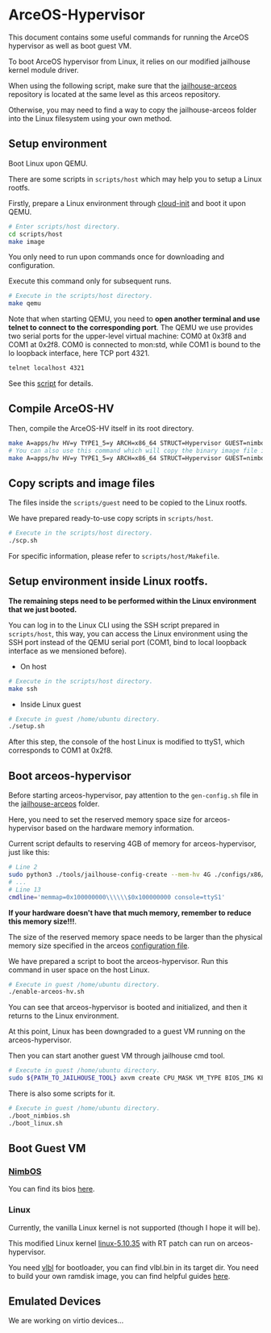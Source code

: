 # ArceOS-Hypervisor

This document contains some useful commands for running the ArceOS hypervisor as well as boot guest VM.

To boot ArceOS hypervisor from Linux, it relies on our modified jailhouse kernel module driver. 

When using the following script, make sure that the [jailhouse-arceos](https://github.com/arceos-hypervisor/jailhouse-arceos) repository is located at the same level as this arceos repository.

Otherwise, you may need to find a way to copy the jailhouse-arceos folder into the Linux filesystem using your own method.

## Setup environment 

Boot Linux upon QEMU.

There are some scripts in `scripts/host` which may help you to setup a Linux rootfs.

Firstly, prepare a Linux environment through [cloud-init](https://cloud-init.io/) and boot it upon QEMU.

```bash
# Enter scripts/host directory. 
cd scripts/host
make image
```
You only need to run upon commands once for downloading and configuration.

Execute this command only for subsequent runs.
```bash
# Execute in the scripts/host directory. 
make qemu
```

Note that when starting QEMU, you need to **open another terminal and use telnet to connect to the corresponding port**. The QEMU we use provides two serial ports for the upper-level virtual machine: COM0 at 0x3f8 and COM1 at 0x2f8. COM0 is connected to mon:std, while COM1 is bound to the lo loopback interface, here TCP port 4321.

```bash
telnet localhost 4321
```

See this [script](scripts/host/Makefile) for details.

## Compile ArceOS-HV

Then, compile the ArceOS-HV itself in its root directory.

```bash
make A=apps/hv HV=y TYPE1_5=y ARCH=x86_64 STRUCT=Hypervisor GUEST=nimbos LOG=debug SMP=2 build
# You can also use this command which will copy the binary image file into Linux rootfs automatically.
make A=apps/hv HV=y TYPE1_5=y ARCH=x86_64 STRUCT=Hypervisor GUEST=nimbos LOG=debug SMP=2 scp_linux
```

## Copy scripts and image files

The files inside the `scripts/guest` need to be copied to the Linux rootfs.

We have prepared ready-to-use copy scripts in `scripts/host`. 

```bash
# Execute in the scripts/host directory. 
./scp.sh
```
For specific information, please refer to `scripts/host/Makefile`.

## Setup environment inside Linux rootfs.

**The remaining steps need to be performed within the Linux environment that we just booted.**

You can log in to the Linux CLI using the SSH script prepared in `scripts/host`, this way, you can access the Linux environment using the SSH port instead of the QEMU serial port (COM1, bind to local loopback interface as we mensioned before).

* On host

```bash
# Execute in the scripts/host directory. 
make ssh
```

* Inside Linux guest

```bash
# Execute in guest /home/ubuntu directory.
./setup.sh
```

After this step, the console of the host Linux is modified to ttyS1, which corresponds to COM1 at 0x2f8.

## Boot arceos-hypervisor

Before starting arceos-hypervisor, pay attention to the `gen-config.sh` file in the [jailhouse-arceos](https://github.com/arceos-hypervisor/jailhouse-arceos) folder. 

Here, you need to set the reserved memory space size for arceos-hypervisor based on the hardware memory information.

Current script defaults to reserving 4GB of memory for arceos-hypervisor, just like this:
```bash
# Line 2
sudo python3 ./tools/jailhouse-config-create --mem-hv 4G ./configs/x86/qemu-arceos.c
# ...
# Line 13
cmdline='memmap=0x100000000\\\\\\$0x100000000 console=ttyS1'
```
**If your hardware doesn't have that much memory, remember to reduce this memory size!!!**.

The size of the reserved memory space needs to be larger than the physical memory size specified in the arceos [configuration file](modules/axconfig/src/platform/pc-x86-hv-type15.toml).


We have prepared a script to boot the arceos-hypervisor. Run this command in user space on the host Linux.

```bash
# Execute in guest /home/ubuntu directory.
./enable-arceos-hv.sh
```

You can see that arceos-hypervisor is booted and initialized, and then it returns to the Linux environment. 

At this point, Linux has been downgraded to a guest VM running on the arceos-hypervisor.

Then you can start another guest VM through jailhouse cmd tool.

```bash
# Execute in guest /home/ubuntu directory.
sudo ${PATH_TO_JAILHOUSE_TOOL} axvm create CPU_MASK VM_TYPE BIOS_IMG KERNEL_IMG RAMDISK_IMG
```

There is also some scripts for it.

```bash
# Execute in guest /home/ubuntu directory.
./boot_nimbios.sh
./boot_linux.sh
```

## Boot Guest VM

### [NimbOS](https://github.com/equation314/nimbos)
You can find its bios [here](apps/hv/guest/nimbos/bios).

### Linux
Currently, the vanilla Linux kernel is not supported (though I hope it will be).

This modified Linux kernel [linux-5.10.35](https://github.com/arceos-hypervisor/linux-5.10.35-rt/tree/tracing) with RT patch can run on arceos-hypervisor.

You need [vlbl](apps/hv/guest/vlbl) for bootloader, you can find vlbl.bin in its target dir.
You need to build your own ramdisk image, you can find helpful guides [here](https://github.com/OS-F-4/usr-intr/blob/main/ppt/%E5%B1%95%E7%A4%BA%E6%96%87%E6%A1%A3/linux-kernel.md#%E5%88%9B%E5%BB%BA%E6%96%87%E4%BB%B6%E7%B3%BB%E7%BB%9F%E4%BB%A5busybox%E4%B8%BA%E4%BE%8B).

## Emulated Devices

We are working on virtio devices...